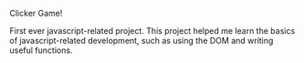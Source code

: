 Clicker Game!

First ever javascript-related project. This project helped me learn the basics of javascript-related development, such as using the DOM and writing useful functions.

